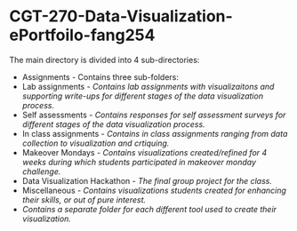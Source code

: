 # CGT-270-Data-Visualization-ePortfoilo-fang254
The main directory is divided into 4 sub-directories:
* Assignments - Contains three sub-folders:
* Lab assignments - _Contains lab assignments with visualizaitons and supporting write-ups for different stages of the data visualization process._
* Self assessments - _Contains responses for self assessment surveys for different stages of the data visualization process._
* In class assignments - _Contains in class assignments ranging from data collection to visualization and crtiquing._
* Makeover Mondays - _Contains visualizations created/refined for 4 weeks during which students participated in makeover monday challenge._
* Data Visualization Hackathon - _The final group project for the class._
* Miscellaneous - _Contains visualizations students created for enhancing their skills, or out of pure interest._
* _Contains a separate folder for each different tool used to create their visualization._
